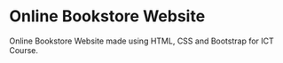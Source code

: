 # Online Bookstore Website
Online Bookstore Website made using HTML, CSS and Bootstrap for ICT Course.
